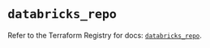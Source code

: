 # `databricks_repo`

Refer to the Terraform Registry for docs: [`databricks_repo`](https://registry.terraform.io/providers/databricks/databricks/1.49.0/docs/resources/repo).
